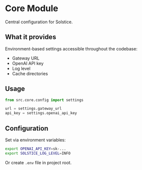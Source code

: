 # Core Module

Central configuration for Solstice.

## What it provides

Environment-based settings accessible throughout the codebase:
- Gateway URL
- OpenAI API key  
- Log level
- Cache directories

## Usage

```python
from src.core.config import settings

url = settings.gateway_url
api_key = settings.openai_api_key
```

## Configuration

Set via environment variables:
```bash
export OPENAI_API_KEY=sk-...
export SOLSTICE_LOG_LEVEL=INFO
```

Or create `.env` file in project root.